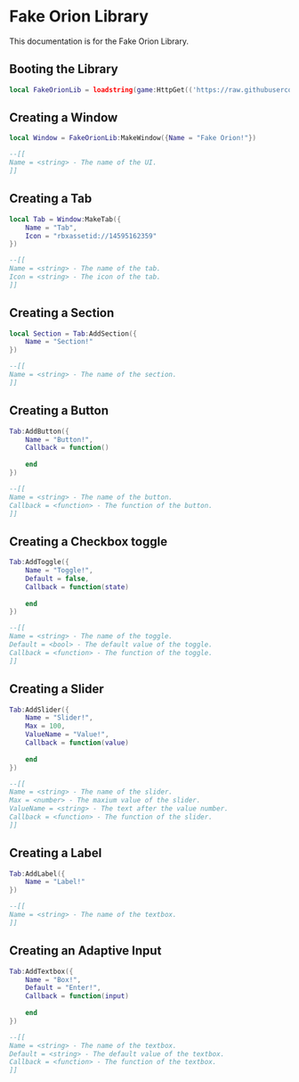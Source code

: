 # Fake Orion Library
This documentation is for the Fake Orion Library.


## Booting the Library
```lua
local FakeOrionLib = loadstring(game:HttpGet(('https://raw.githubusercontent.com/fakeshlexware/FakeOrion/main/source')))()
```


## Creating a Window
```lua
local Window = FakeOrionLib:MakeWindow({Name = "Fake Orion!"})

--[[
Name = <string> - The name of the UI.
]]
```


## Creating a Tab
```lua
local Tab = Window:MakeTab({
	Name = "Tab",
	Icon = "rbxassetid://14595162359"
})

--[[
Name = <string> - The name of the tab.
Icon = <string> - The icon of the tab.
]]
```


## Creating a Section
```lua
local Section = Tab:AddSection({
	Name = "Section!"
})

--[[
Name = <string> - The name of the section.
]]
```


## Creating a Button
```lua
Tab:AddButton({
    Name = "Button!",
    Callback = function()
        
    end
})

--[[
Name = <string> - The name of the button.
Callback = <function> - The function of the button.
]]
```


## Creating a Checkbox toggle
```lua
Tab:AddToggle({
	Name = "Toggle!",
	Default = false,
	Callback = function(state)
		
	end    
})

--[[
Name = <string> - The name of the toggle.
Default = <bool> - The default value of the toggle.
Callback = <function> - The function of the toggle.
]]
```


## Creating a Slider
```lua
Tab:AddSlider({
    Name = "Slider!",
    Max = 100,
    ValueName = "Value!",
    Callback = function(value)
        
    end
})

--[[
Name = <string> - The name of the slider.
Max = <number> - The maxium value of the slider.
ValueName = <string> - The text after the value number.
Callback = <function> - The function of the slider.
]]
```


## Creating a Label
```lua
Tab:AddLabel({
	Name = "Label!"
})

--[[
Name = <string> - The name of the textbox.
]]
```


## Creating an Adaptive Input
```lua
Tab:AddTextbox({
	Name = "Box!",
	Default = "Enter!",
	Callback = function(input)
		
	end	  
})

--[[
Name = <string> - The name of the textbox.
Default = <string> - The default value of the textbox.
Callback = <function> - The function of the textbox.
]]
```
